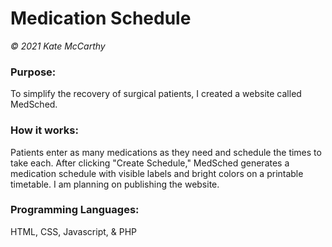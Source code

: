 # Medication Schedule

*© 2021 Kate McCarthy*

### Purpose:
To simplify the recovery of surgical patients, I created a website called MedSched. 

### How it works:
Patients enter as many medications as they need and schedule the times to take each. After clicking "Create Schedule," MedSched generates a medication schedule with visible labels and bright colors on a printable timetable. I am  planning on publishing the website.

### Programming Languages:
HTML, CSS, Javascript, & PHP
